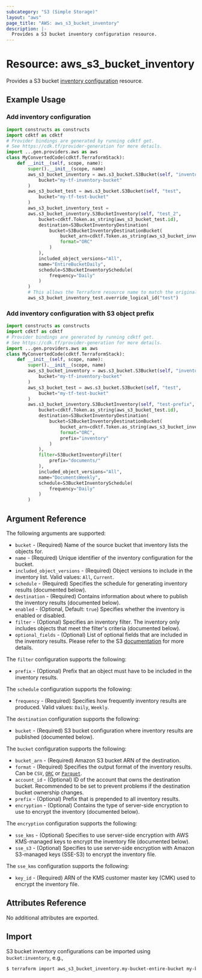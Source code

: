 ```yaml
---
subcategory: "S3 (Simple Storage)"
layout: "aws"
page_title: "AWS: aws_s3_bucket_inventory"
description: |-
  Provides a S3 bucket inventory configuration resource.
---
```


# Resource: aws_s3_bucket_inventory

Provides a S3 bucket [inventory configuration](https://docs.aws.amazon.com/AmazonS3/latest/dev/storage-inventory.html) resource.

## Example Usage

### Add inventory configuration

```python
import constructs as constructs
import cdktf as cdktf
# Provider bindings are generated by running cdktf get.
# See https://cdk.tf/provider-generation for more details.
import ...gen.providers.aws as aws
class MyConvertedCode(cdktf.TerraformStack):
    def __init__(self, scope, name):
        super().__init__(scope, name)
        aws_s3_bucket_inventory = aws.s3_bucket.S3Bucket(self, "inventory",
            bucket="my-tf-inventory-bucket"
        )
        aws_s3_bucket_test = aws.s3_bucket.S3Bucket(self, "test",
            bucket="my-tf-test-bucket"
        )
        aws_s3_bucket_inventory_test =
        aws.s3_bucket_inventory.S3BucketInventory(self, "test_2",
            bucket=cdktf.Token.as_string(aws_s3_bucket_test.id),
            destination=S3BucketInventoryDestination(
                bucket=S3BucketInventoryDestinationBucket(
                    bucket_arn=cdktf.Token.as_string(aws_s3_bucket_inventory.arn),
                    format="ORC"
                )
            ),
            included_object_versions="All",
            name="EntireBucketDaily",
            schedule=S3BucketInventorySchedule(
                frequency="Daily"
            )
        )
        # This allows the Terraform resource name to match the original name. You can remove the call if you don't need them to match.
        aws_s3_bucket_inventory_test.override_logical_id("test")
```

### Add inventory configuration with S3 object prefix

```python
import constructs as constructs
import cdktf as cdktf
# Provider bindings are generated by running cdktf get.
# See https://cdk.tf/provider-generation for more details.
import ...gen.providers.aws as aws
class MyConvertedCode(cdktf.TerraformStack):
    def __init__(self, scope, name):
        super().__init__(scope, name)
        aws_s3_bucket_inventory = aws.s3_bucket.S3Bucket(self, "inventory",
            bucket="my-tf-inventory-bucket"
        )
        aws_s3_bucket_test = aws.s3_bucket.S3Bucket(self, "test",
            bucket="my-tf-test-bucket"
        )
        aws.s3_bucket_inventory.S3BucketInventory(self, "test-prefix",
            bucket=cdktf.Token.as_string(aws_s3_bucket_test.id),
            destination=S3BucketInventoryDestination(
                bucket=S3BucketInventoryDestinationBucket(
                    bucket_arn=cdktf.Token.as_string(aws_s3_bucket_inventory.arn),
                    format="ORC",
                    prefix="inventory"
                )
            ),
            filter=S3BucketInventoryFilter(
                prefix="documents/"
            ),
            included_object_versions="All",
            name="DocumentsWeekly",
            schedule=S3BucketInventorySchedule(
                frequency="Daily"
            )
        )
```

## Argument Reference

The following arguments are supported:

* `bucket` - (Required) Name of the source bucket that inventory lists the objects for.
* `name` - (Required) Unique identifier of the inventory configuration for the bucket.
* `included_object_versions` - (Required) Object versions to include in the inventory list. Valid values: `All`, `Current`.
* `schedule` - (Required) Specifies the schedule for generating inventory results (documented below).
* `destination` - (Required) Contains information about where to publish the inventory results (documented below).
* `enabled` - (Optional, Default: `true`) Specifies whether the inventory is enabled or disabled.
* `filter` - (Optional) Specifies an inventory filter. The inventory only includes objects that meet the filter's criteria (documented below).
* `optional_fields` - (Optional) List of optional fields that are included in the inventory results. Please refer to the S3 [documentation](https://docs.aws.amazon.com/AmazonS3/latest/API/API_InventoryConfiguration.html#AmazonS3-Type-InventoryConfiguration-OptionalFields) for more details.

The `filter` configuration supports the following:

* `prefix` - (Optional) Prefix that an object must have to be included in the inventory results.

The `schedule` configuration supports the following:

* `frequency` - (Required) Specifies how frequently inventory results are produced. Valid values: `Daily`, `Weekly`.

The `destination` configuration supports the following:

* `bucket` - (Required) S3 bucket configuration where inventory results are published (documented below).

The `bucket` configuration supports the following:

* `bucket_arn` - (Required) Amazon S3 bucket ARN of the destination.
* `format` - (Required) Specifies the output format of the inventory results. Can be `CSV`, [`ORC`](https://orc.apache.org/) or [`Parquet`](https://parquet.apache.org/).
* `account_id` - (Optional) ID of the account that owns the destination bucket. Recommended to be set to prevent problems if the destination bucket ownership changes.
* `prefix` - (Optional) Prefix that is prepended to all inventory results.
* `encryption` - (Optional) Contains the type of server-side encryption to use to encrypt the inventory (documented below).

The `encryption` configuration supports the following:

* `sse_kms` - (Optional) Specifies to use server-side encryption with AWS KMS-managed keys to encrypt the inventory file (documented below).
* `sse_s3` - (Optional) Specifies to use server-side encryption with Amazon S3-managed keys (SSE-S3) to encrypt the inventory file.

The `sse_kms` configuration supports the following:

* `key_id` - (Required) ARN of the KMS customer master key (CMK) used to encrypt the inventory file.

## Attributes Reference

No additional attributes are exported.

## Import

S3 bucket inventory configurations can be imported using `bucket:inventory`, e.g.,

```sh
$ terraform import aws_s3_bucket_inventory.my-bucket-entire-bucket my-bucket:EntireBucket
```

<!-- cache-key: cdktf-0.17.0-pre.15 input-9a113529c24090f27f8096cd00515c40f846db3bdddd9dd58ef219f050bb6bb3 -->